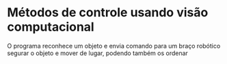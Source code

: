 # Métodos de controle usando visão computacional

O programa reconhece um objeto e envia comando para um braço robótico segurar o objeto e mover de lugar, podendo também os ordenar
